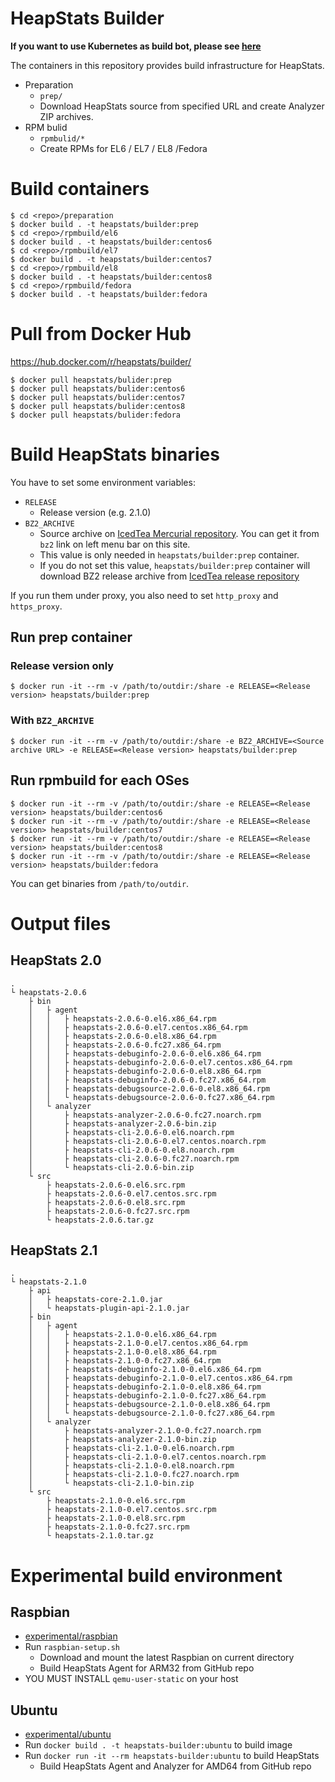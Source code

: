 # HeapStats Builder

**If you want to use Kubernetes as build bot, please see [here](https://github.com/HeapStats/heapstats-builder/blob/master/k8s)**

The containers in this repository provides build infrastructure for HeapStats.

* Preparation
    * `prep/`
    * Download HeapStats source from specified URL and create Analyzer ZIP archives.
* RPM bulid
    * `rpmbulid/*`
    * Create RPMs for EL6 / EL7 / EL8 /Fedora

# Build containers

```
$ cd <repo>/preparation
$ docker build . -t heapstats/builder:prep
$ cd <repo>/rpmbuild/el6
$ docker build . -t heapstats/builder:centos6
$ cd <repo>/rpmbuild/el7
$ docker build . -t heapstats/builder:centos7
$ cd <repo>/rpmbuild/el8
$ docker build . -t heapstats/builder:centos8
$ cd <repo>/rpmbuild/fedora
$ docker build . -t heapstats/builder:fedora
```

# Pull from Docker Hub

https://hub.docker.com/r/heapstats/builder/

```
$ docker pull heapstats/bulider:prep
$ docker pull heapstats/bulider:centos6
$ docker pull heapstats/bulider:centos7
$ docker pull heapstats/bulider:centos8
$ docker pull heapstats/bulider:fedora
```

# Build HeapStats binaries

You have to set some environment variables:

* `RELEASE`
    * Release version (e.g. 2.1.0)
* `BZ2_ARCHIVE`
    * Source archive on [IcedTea Mercurial repository](http://icedtea.wildebeest.org/hg/). You can get it from `bz2` link on left menu bar on this site.
    * This value is only needed in `heapstats/builder:prep` container.
    * If you do not set this value, `heapstats/builder:prep` container will download BZ2 release archive from [IcedTea release repository](http://icedtea.wildebeest.org/hg/release/)

If you run them under proxy, you also need to set `http_proxy` and `https_proxy`.

## Run prep container

### Release version only

```
$ docker run -it --rm -v /path/to/outdir:/share -e RELEASE=<Release version> heapstats/builder:prep
```

### With `BZ2_ARCHIVE`
```
$ docker run -it --rm -v /path/to/outdir:/share -e BZ2_ARCHIVE=<Source archive URL> -e RELEASE=<Release version> heapstats/builder:prep
```

## Run rpmbuild for each OSes

```
$ docker run -it --rm -v /path/to/outdir:/share -e RELEASE=<Release version> heapstats/builder:centos6
$ docker run -it --rm -v /path/to/outdir:/share -e RELEASE=<Release version> heapstats/builder:centos7
$ docker run -it --rm -v /path/to/outdir:/share -e RELEASE=<Release version> heapstats/builder:centos8
$ docker run -it --rm -v /path/to/outdir:/share -e RELEASE=<Release version> heapstats/builder:fedora
```

You can get binaries from `/path/to/outdir`.

# Output files

## HeapStats 2.0

```
.
└ heapstats-2.0.6
    ├ bin
    │   ├ agent
    │   │   ├ heapstats-2.0.6-0.el6.x86_64.rpm
    │   │   ├ heapstats-2.0.6-0.el7.centos.x86_64.rpm
    │   │   ├ heapstats-2.0.6-0.el8.x86_64.rpm
    │   │   ├ heapstats-2.0.6-0.fc27.x86_64.rpm
    │   │   ├ heapstats-debuginfo-2.0.6-0.el6.x86_64.rpm
    │   │   ├ heapstats-debuginfo-2.0.6-0.el7.centos.x86_64.rpm
    │   │   ├ heapstats-debuginfo-2.0.6-0.el8.x86_64.rpm
    │   │   ├ heapstats-debuginfo-2.0.6-0.fc27.x86_64.rpm
    │   │   ├ heapstats-debugsource-2.0.6-0.el8.x86_64.rpm
    │   │   └ heapstats-debugsource-2.0.6-0.fc27.x86_64.rpm
    │   └ analyzer
    │       ├ heapstats-analyzer-2.0.6-0.fc27.noarch.rpm
    │       ├ heapstats-analyzer-2.0.6-bin.zip
    │       ├ heapstats-cli-2.0.6-0.el6.noarch.rpm
    │       ├ heapstats-cli-2.0.6-0.el7.centos.noarch.rpm
    │       ├ heapstats-cli-2.0.6-0.el8.noarch.rpm
    │       ├ heapstats-cli-2.0.6-0.fc27.noarch.rpm
    │       └ heapstats-cli-2.0.6-bin.zip
    └ src
        ├ heapstats-2.0.6-0.el6.src.rpm
        ├ heapstats-2.0.6-0.el7.centos.src.rpm
        ├ heapstats-2.0.6-0.el8.src.rpm
        ├ heapstats-2.0.6-0.fc27.src.rpm
        └ heapstats-2.0.6.tar.gz
```

## HeapStats 2.1

```
.
└ heapstats-2.1.0
    ├ api
    │   ├ heapstats-core-2.1.0.jar
    │   └ heapstats-plugin-api-2.1.0.jar
    ├ bin
    │   ├ agent
    │   │   ├ heapstats-2.1.0-0.el6.x86_64.rpm
    │   │   ├ heapstats-2.1.0-0.el7.centos.x86_64.rpm
    │   │   ├ heapstats-2.1.0-0.el8.x86_64.rpm
    │   │   ├ heapstats-2.1.0-0.fc27.x86_64.rpm
    │   │   ├ heapstats-debuginfo-2.1.0-0.el6.x86_64.rpm
    │   │   ├ heapstats-debuginfo-2.1.0-0.el7.centos.x86_64.rpm
    │   │   ├ heapstats-debuginfo-2.1.0-0.el8.x86_64.rpm
    │   │   ├ heapstats-debuginfo-2.1.0-0.fc27.x86_64.rpm
    │   │   ├ heapstats-debugsource-2.1.0-0.el8.x86_64.rpm
    │   │   └ heapstats-debugsource-2.1.0-0.fc27.x86_64.rpm
    │   └ analyzer
    │       ├ heapstats-analyzer-2.1.0-0.fc27.noarch.rpm
    │       ├ heapstats-analyzer-2.1.0-bin.zip
    │       ├ heapstats-cli-2.1.0-0.el6.noarch.rpm
    │       ├ heapstats-cli-2.1.0-0.el7.centos.noarch.rpm
    │       ├ heapstats-cli-2.1.0-0.el8.noarch.rpm
    │       ├ heapstats-cli-2.1.0-0.fc27.noarch.rpm
    │       └ heapstats-cli-2.1.0-bin.zip
    └ src
        ├ heapstats-2.1.0-0.el6.src.rpm
        ├ heapstats-2.1.0-0.el7.centos.src.rpm
        ├ heapstats-2.1.0-0.el8.src.rpm
        ├ heapstats-2.1.0-0.fc27.src.rpm
        └ heapstats-2.1.0.tar.gz
```

# Experimental build environment

## Raspbian

* [experimental/raspbian](experimental/raspbian)
* Run `raspbian-setup.sh`
    * Download and mount the latest Raspbian on current directory
    * Build HeapStats Agent for ARM32 from GitHub repo
* YOU MUST INSTALL `qemu-user-static` on your host

## Ubuntu

* [experimental/ubuntu](experimental/ubuntu)
* Run `docker build . -t heapstats-builder:ubuntu` to build image
* Run `docker run -it --rm heapstats-builder:ubuntu` to build HeapStats
    * Build HeapStats Agent and Analyzer for AMD64 from GitHub repo

